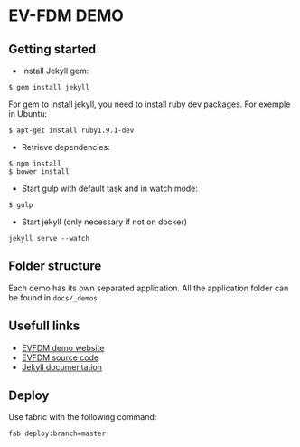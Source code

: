 EV-FDM DEMO
===========

## Getting started

- Install Jekyll gem:

```
$ gem install jekyll
```

For gem to install jekyll, you need to install ruby dev packages.
For exemple in Ubuntu:

```
$ apt-get install ruby1.9.1-dev
```

- Retrieve dependencies:

```
$ npm install
$ bower install
```

- Start gulp with default task and in watch mode:

```
$ gulp
```

- Start jekyll (only necessary if not on docker)

```
jekyll serve --watch
```

## Folder structure

Each demo has its own separated application. All the application folder can be found in `docs/_demos`.

## Usefull links

- [EVFDM demo website](http://evfdmdemo.dev.evaneos.com)
- [EVFDM source code](https://github.com/evaneos/ev-fdm)
- [Jekyll documentation](http://jekyllrb.com/)

## Deploy

Use fabric with the following command:

```
fab deploy:branch=master
```
